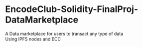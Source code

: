 # EncodeClub-Solidity-FinalProj-DataMarketplace <BR>
A Data marketplace for users to transact any type of data<BR>
Using IPFS nodes and ECC
